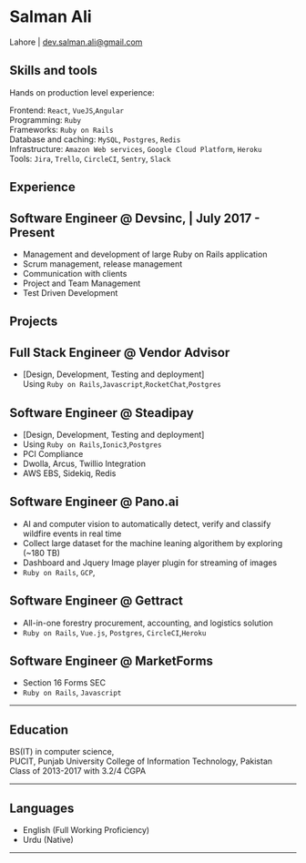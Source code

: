 # Salman Ali 
Lahore | dev.salman.ali@gmail.com 


## Skills and tools

Hands on production level experience:

Frontend: `React`, `VueJS`,`Angular`
<br>Programming: `Ruby`
<br>Frameworks: `Ruby on Rails`
<br>Database and caching: `MySQL`, `Postgres`, `Redis`
<br>Infrastructure: `Amazon Web services`, `Google Cloud Platform`, `Heroku`
<br>Tools: `Jira`, `Trello`, `CircleCI`, `Sentry`, `Slack`

## Experience

## Software Engineer @ Devsinc, | July 2017 - Present
- Management and development of large Ruby on Rails application
- Scrum management, release management
- Communication with clients
- Project and Team Management
- Test Driven Development

## Projects

## Full Stack Engineer @ Vendor Advisor
-  [Design, Development, Testing and deployment]
  <br>Using `Ruby on Rails`,`Javascript`,`RocketChat`,`Postgres`

## Software Engineer @ Steadipay

-  [Design, Development, Testing and deployment]
  - Using `Ruby on Rails`,`Ionic3`,`Postgres`
  - PCI Compliance
  - Dwolla, Arcus, Twillio Integration
  - AWS EBS, Sidekiq, Redis

## Software Engineer @ Pano.ai
- AI and computer vision to automatically detect, verify and classify wildfire events in real time
- Collect large dataset for the machine leaning algorithem by exploring (~180 TB)
- Dashboard and Jquery Image player plugin for streaming of images
- `Ruby on Rails`, `GCP`, 

## Software Engineer @ Gettract
- All-in-one forestry procurement, accounting, and logistics solution
- `Ruby on Rails`, `Vue.js`, `Postgres`, `CircleCI`,`Heroku`

## Software Engineer @ MarketForms
- Section 16 Forms SEC
- `Ruby on Rails`, `Javascript`
<hr>

## Education
BS(IT) in computer science, <br>PUCIT, Punjab University College of Information Technology, Pakistan 
<br>Class of 2013-2017 with 3.2/4 CGPA

<hr>

## Languages
- English (Full Working Proficiency)
- Urdu (Native)

<hr>

